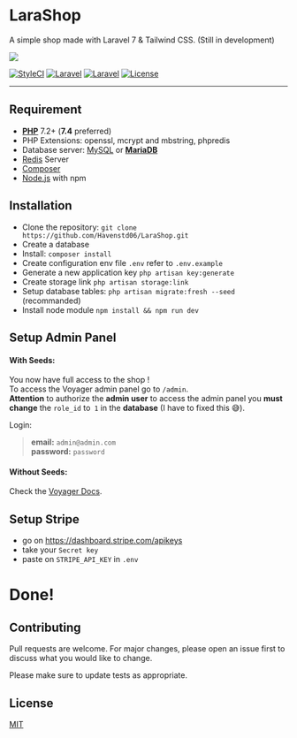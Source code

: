# LaraShop

A simple shop made with Laravel 7 & Tailwind CSS. (Still in development)

<img src="https://limg.app/i/MrWHJbm.png/500">

[![StyleCI](https://github.styleci.io/repos/264305448/shield?branch=master)](https://github.styleci.io/repos/264305448)
[![Laravel](https://poser.pugx.org/laravel/framework/d/total.svg)](https://packagist.org/packages/laravel/framework)
[![Laravel](https://poser.pugx.org/laravel/framework/v/stable.svg)](https://packagist.org/packages/laravel/framework)
[![License](https://poser.pugx.org/laravel/framework/license.svg)](https://packagist.org/packages/laravel/framework)

<hr>

## Requirement
- [**PHP**](https://php.net) 7.2+ (**7.4** preferred)
- PHP Extensions: openssl, mcrypt and mbstring, phpredis
- Database server: [MySQL](https://www.mysql.com) or [**MariaDB**](https://mariadb.org)
- [Redis](http://redis.io) Server
- [Composer](https://getcomposer.org)
- [Node.js](https://nodejs.org/) with npm

## Installation
* Clone the repository: `git clone https://github.com/Havenstd06/LaraShop.git`
* Create a database
* Install: `composer install`
* Create configuration env file `.env` refer to `.env.example`
* Generate a new application key `php artisan key:generate`
* Create storage link `php artisan storage:link`
* Setup database tables: `php artisan migrate:fresh --seed` (recommanded)
* Install node module `npm install && npm run dev`

## Setup Admin Panel

#### With Seeds:

You now have full access to the shop !  
To access the Voyager admin panel go to `/admin`.  
**Attention** to authorize the **admin user** to access the admin panel you **must change** the `role_id` to` 1` in the **database** (I have to fixed this 😅).

Login: 
>**email:** `admin@admin.com`   
>**password:** `password`

#### Without Seeds: 
Check the [Voyager Docs](https://github.com/the-control-group/voyager/blob/1.4/README.md#creating-an-admin-user).

## Setup Stripe
* go on https://dashboard.stripe.com/apikeys
* take your `Secret key`
* paste on `STRIPE_API_KEY` in `.env`

# Done!

## Contributing
Pull requests are welcome. For major changes, please open an issue first to discuss what you would like to change.

Please make sure to update tests as appropriate.

## License
[MIT](https://choosealicense.com/licenses/mit/)
